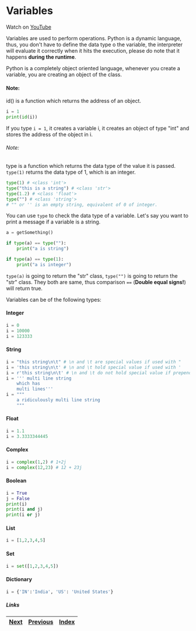 # Variables

Watch on [YouTube](https://www.youtube.com/watch?v=3_-W0S1VdLo)

Variables are used to perform operations. Python is a dynamic language, thus, you don't have to define the data type o the variable, the interpreter will evaluate it correctly when it hits the execution, please do note that it happens **during the runtime**.

Python is a completely object oriented language, whenever you create a variable, you are creating an object of the class. 

#### Note:

id() is a function which returns the address of an object.

```python
i = 1
print(id(i))
```

If you type `i = 1`, it creates a variable i, it creates an object of type "int" and stores the address of the object in i.

###### Note:
type is a function which returns the data type of the value it is passed. `type(1)` returns the data type of 1, which is an integer.

```python
type(1) # <class 'int'>
type("this is a string") # <class 'str'>
type(1.2) # <class 'float'>
type("") # <class 'string'> 
# "" or '' is an empty string, equivalent of 0 of integer.
```

You can use `type` to check the data type of a variable. Let's say you want to print a message if a variable is a string.

```python
a = getSomething()

if type(a) == type(""):
	print("a is string")

if type(a) == type(1):
	print("a is integer")
```

`type(a)` is going to return the "str" class, `type("")` is going to return the "str" class. They both are same, thus comparison `==` (**Double equal signs!**) will return true.

Variables can be of the following types:

#### Integer

```python
i = 0
i = 10000
i = 123333
```

#### String

```python
i = "this string\n\t" # \n and \t are special values if used with "
i = 'this string\n\t' # \n and \t hold special value if used with '
i = r'this string\n\t' # \n and \t do not hold special value if prepended with r, r stands for raw'
i = ''' multi line string
	which has
	multi lines'''
i = """
	a ridiculously multi line string
	"""
```

#### Float

```python
i = 1.1
i = 3.3333344445
```

#### Complex

```python
i = complex(1,2) # 1+2j
i = complex(12,23) # 12 + 23j
```

#### Boolean

```python
i = True
j = False
print(i)
print(i and j)
print(i or j)
```

#### List

```python
i = [1,2,3,4,5]
```

#### Set

```python
i = set([1,2,3,4,5])
```

#### Dictionary

```python
i = {'IN':'India', 'US': 'United States'}
```

##### Links

|[Next](03-02-operators.md) | [Previous](02-more-about-language.md) |  [Index](SUMMARY.md)
| ----| ----| ----| 